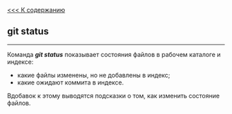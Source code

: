 [<<< К содержанию](./readme)

## **git status**

---

Команда ***git status*** показывает состояния файлов в рабочем каталоге и индексе:

+ какие файлы изменены, но не добавлены в индекс; 
+ какие ожидают коммита в индексе. 

Вдобавок к этому выводятся подсказки о том, как изменить состояние файлов.